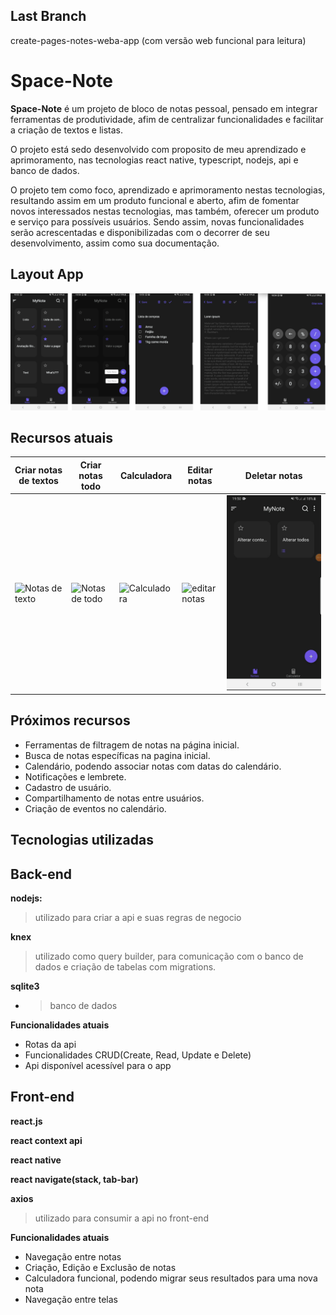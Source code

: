 
## Last Branch
 create-pages-notes-weba-app (com versão web funcional para leitura)

# Space-Note

**Space-Note** é um projeto de bloco de notas pessoal, pensado em integrar ferramentas de produtividade, afim de centralizar funcionalidades e facilitar a criação de textos e listas.

O projeto está sedo desenvolvido com proposito de meu aprendizado e aprimoramento, nas tecnologias react native, typescript, nodejs, api e banco de dados.

 O projeto tem como foco, aprendizado e aprimoramento nestas tecnologias, resultando assim em um produto funcional e aberto, afim de fomentar novos interessados nestas tecnologias, mas também, oferecer um produto e serviço para possíveis usuários. Sendo assim, novas funcionalidades serão acrescentadas e disponibilizadas com o decorrer de seu desenvolvimento, assim como sua documentação.

## Layout App

![Images App](https://github.com/SrAmaral/Space-Note/blob/SpaceNote-with-todo-note/readme_src/bgApp.png)


## Recursos atuais


| Criar notas de textos | Criar notas todo | Calculadora | Editar notas | Deletar notas  |
|--|--|--|--|--|
| ![Notas de texto](https://github.com/SrAmaral/Space-Note/blob/SpaceNote-with-todo-note/readme_src/20200921_193324.gif) | ![Notas de todo](https://github.com/SrAmaral/Space-Note/blob/SpaceNote-with-todo-note/readme_src/20200921_193551.gif) | ![Calculadora](https://github.com/SrAmaral/Space-Note/blob/SpaceNote-with-todo-note/readme_src/20200921_194416.gif) | ![editar notas](https://github.com/SrAmaral/Space-Note/blob/SpaceNote-with-todo-note/readme_src/20200921_194940.gif) | ![editar notas](https://github.com/SrAmaral/Space-Note/blob/SpaceNote-with-todo-note/readme_src/20200921_195320.gif) |


## Próximos recursos

 - Ferramentas de filtragem de notas na página inicial.
 - Busca de notas específicas na pagina inicial.
 - Calendário, podendo associar notas com datas do calendário.
 - Notificações e lembrete.
 - Cadastro de usuário.
 - Compartilhamento de notas entre usuários.
 - Criação de eventos no calendário.

## Tecnologias utilizadas

## **Back-end**

 **nodejs:**
  >utilizado para criar a api e suas regras de negocio
 
  **knex** 
  > utilizado como query builder, para comunicação com o banco de dados e criação de tabelas com migrations.
  
 **sqlite3**
 - > banco de dados
 
 **Funcionalidades atuais**
 
 - Rotas da api
 - Funcionalidades CRUD(Create, Read, Update e Delete)
 - Api disponível acessível para o app

 


  

## **Front-end**
  
  **react.js**

  **react context api**

  
  **react native**
  
  **react navigate(stack, tab-bar)**
  
 **axios**
 > utilizado para consumir a api no front-end

**Funcionalidades atuais**
 

 - Navegação entre notas
 - Criação, Edição e Exclusão de notas
 - Calculadora funcional, podendo migrar seus resultados para uma nova nota
 - Navegação entre telas

